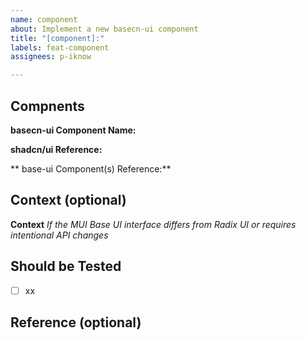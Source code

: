 ```yaml
---
name: component
about: Implement a new basecn-ui component
title: "[component]:"
labels: feat-component
assignees: p-iknow

---
```


## Compnents

**basecn-ui Component Name:** 

**shadcn/ui Reference:** 

** base-ui Component(s) Reference:** 

## Context (optional)

**Context**
*If the MUI Base UI interface differs from Radix UI or requires intentional API changes*

## Should be Tested
- [ ] xx

## Reference (optional)
